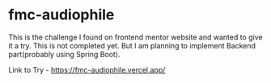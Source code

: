 # fmc-audiophile

This is the challenge I found on frontend mentor website and wanted to give it a try.
This is not completed yet. But I am planning to implement Backend part(probably using Spring Boot).

Link to Try - https://fmc-audiophile.vercel.app/
